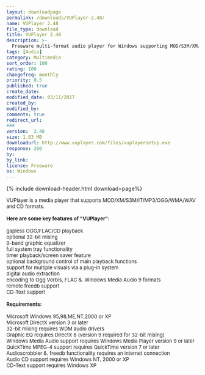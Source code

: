 ```yaml
---
layout: downloadpage
permalink: /downloads/VUPlayer-2,48/
name: VUPlayer 2.48
file_type: download
title: VUPlayer 2.48
description: >-
  Freeware multi-format audio player for Windows supporting MOD/S3M/XM/ IT/MP3/OGG/ FLAC/WMA/WAV/CD formats
tags: [Audio]
category: Multimedia
sort_order: 100
rating: 100
changefreq: monthly
priority: 0.5
published: true
create_date: 
modified_date: 03/11/2017
created_by: 
modified_by: 
comments: true
redirect_url: 
### 
version:  2.48
size: 1.63 MB
downloadurl: http://www.vuplayer.com/files/vuplayersetup.exe
response: 200
by: 
by_link: 
license: Freeware
os: Windows
---
```


{% include download-header.html download=page%}

<p style="fix-download-text !important">
<p><font size="2"><p>VUPlayer is a media player that supports MOD/XM/S3M/IT/MP3/OGG/WMA/WAV and CD formats.<br />
<br />
<span><strong>Here are some key features of "VUPlayer":</strong></span><br />
<br />
gapless OGG/FLAC/CD playback<br />
optional 32-bit mixing<br />
9-band graphic equalizer<br />
full system tray functionality<br />
timer playback/screen saver feature<br />
optional background control of main playback functions<br />
support for multiple visuals via a plug-in system<br />
digital audio extraction<br />
encoding to Ogg Vorbis, FLAC &amp;. Windows Media Audio 9 formats<br />
remote freedb support<br />
CD-Text support<br />
<br />
<span><strong>Requirements:</strong></span><br />
<br />
Microsoft Windows 95,98,ME,NT,2000 or XP<br />
Microsoft DirectX version 3 or later<br />
32-bit mixing requires WDM audio drivers<br />
Graphic EQ requires DirectX 8 (version 9 required for 32-bit mixing)<br />
Windows Media Audio support requires Windows Media Player version 9 or later<br />
QuickTime MPEG-4 support requires QuickTime version 7 or later<br />
Audioscrobbler &amp;. freedb functionality requires an internet connection<br />
Audio CD support requires Windows NT, 2000 or XP<br />
CD-Text support requires Windows XP</p></p></p>
